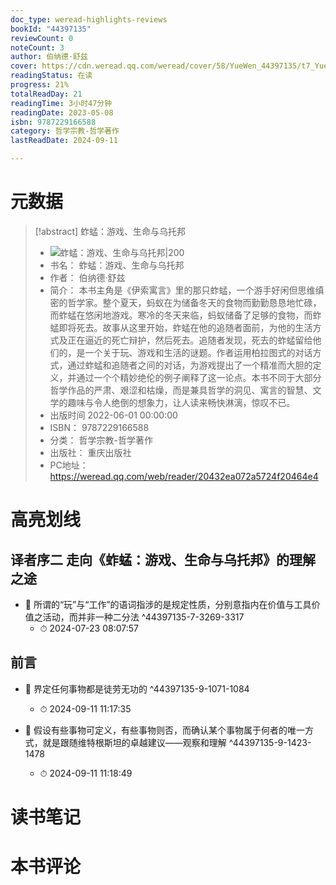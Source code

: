 ```yaml
---
doc_type: weread-highlights-reviews
bookId: "44397135"
reviewCount: 0
noteCount: 3
author: 伯纳德·舒兹
cover: https://cdn.weread.qq.com/weread/cover/58/YueWen_44397135/t7_YueWen_44397135.jpg
readingStatus: 在读
progress: 21%
totalReadDay: 21
readingTime: 3小时47分钟
readingDate: 2023-05-08
isbn: 9787229166588
category: 哲学宗教-哲学著作
lastReadDate: 2024-09-11

---
```

# 元数据
> [!abstract] 蚱蜢：游戏、生命与乌托邦
> - ![ 蚱蜢：游戏、生命与乌托邦|200](https://cdn.weread.qq.com/weread/cover/58/YueWen_44397135/t7_YueWen_44397135.jpg)
> - 书名： 蚱蜢：游戏、生命与乌托邦
> - 作者： 伯纳德·舒兹
> - 简介： 本书主角是《伊索寓言》里的那只蚱蜢，一个游手好闲但思维缜密的哲学家。整个夏天，蚂蚁在为储备冬天的食物而勤勤恳恳地忙碌，而蚱蜢在悠闲地游戏。寒冷的冬天来临，蚂蚁储备了足够的食物，而蚱蜢即将死去。故事从这里开始，蚱蜢在他的追随者面前，为他的生活方式及正在逼近的死亡辩护，然后死去。追随者发现，死去的蚱蜢留给他们的，是一个关于玩、游戏和生活的谜题。作者运用柏拉图式的对话方式，通过蚱蜢和追随者之间的对话，为游戏提出了一个精准而大胆的定义，并通过一个个精妙绝伦的例子阐释了这一论点。本书不同于大部分哲学作品的严肃、艰涩和枯燥，而是兼具哲学的洞见、寓言的智慧、文学的趣味与令人绝倒的想象力，让人读来畅快淋漓，惊叹不已。
> - 出版时间 2022-06-01 00:00:00
> - ISBN： 9787229166588
> - 分类： 哲学宗教-哲学著作
> - 出版社： 重庆出版社
> - PC地址：https://weread.qq.com/web/reader/20432ea072a5724f20464e4

# 高亮划线

## 译者序二 走向《蚱蜢：游戏、生命与乌托邦》的理解之途


- 📌 所谓的“玩”与“工作”的语词指涉的是规定性质，分别意指内在价值与工具价值之活动，而并非一种二分法  ^44397135-7-3269-3317
    - ⏱ 2024-07-23 08:07:57 
## 前言


- 📌 界定任何事物都是徒劳无功的  ^44397135-9-1071-1084
    - ⏱ 2024-09-11 11:17:35 

- 📌 假设有些事物可定义，有些事物则否，而确认某个事物属于何者的唯一方式，就是跟随维特根斯坦的卓越建议——观察和理解  ^44397135-9-1423-1478
    - ⏱ 2024-09-11 11:18:49 
# 读书笔记

# 本书评论

